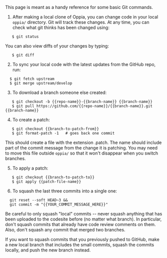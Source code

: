 This page is meant as a handy reference for some basic Git commands.

1. After making a local clone of Oppia, you can change code in your local `oppia/` directory. Git will track these changes. At any time, you can check what git thinks has been changed using:
  
  ```
     $ git status
  ```

  You can also view diffs of your changes by typing:

  ```
     $ git diff
  ```

2. To sync your local code with the latest updates from the GitHub repo, run:

  ```
    $ git fetch upstream
    $ git merge upstream/develop
  ```

3. To download a branch someone else created:

  ```
     $ git checkout -b {{repo-name}}-{{branch-name}} {{branch-name}}
     $ git pull https://github.com/{{repo-name}}/{{branch-name}}.git {{branch-name}}
  ```

4. To create a patch:

  ```
     $ git checkout {{branch-to-patch-from}}
     $ git format-patch -1   # goes back one commit
  ```
  
  This should create a file with the extension .patch. The name should include part of the commit message from the change it is patching. You may need to move this file outside `oppia/` so that it won't disappear when you switch branches.

5. To apply a patch:

  ```
     $ git checkout {{branch-to-patch-to}}
     $ git apply {{patch-file-name}}
  ```

6. To squash the last three commits into a single one:

  ```
    git reset --soft HEAD~3 &&
    git commit -m "{{YOUR_COMMIT_MESSAGE_HERE}}"
  ```

  Be careful to only squash "local" commits -- never squash anything that has been uploaded to the codesite before (no matter what branch). In particular, don't squash commits that already have code review comments on them. Also, don't squash any commit that merged two branches.

  If you want to squash commits that you previously pushed to GitHub, make a new local branch that includes the small commits, squash the commits locally, and push the new branch instead.
